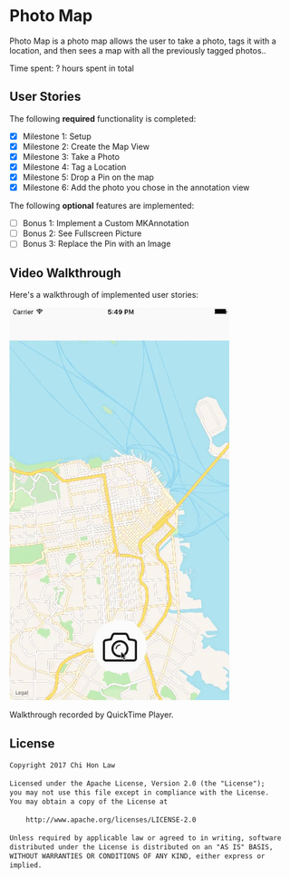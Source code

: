 # Photo Map

Photo Map is a photo map allows the user to take a photo, tags it with a location, and then sees a map with all the previously tagged photos..

Time spent: ? hours spent in total

## User Stories

The following **required** functionality is completed:

- [X] Milestone 1: Setup
- [X] Milestone 2: Create the Map View
- [X] Milestone 3: Take a Photo
- [X] Milestone 4: Tag a Location
- [X] Milestone 5: Drop a Pin on the map
- [X] Milestone 6: Add the photo you chose in the annotation view

The following **optional** features are implemented:

- [ ] Bonus 1: Implement a Custom MKAnnotation
- [ ] Bonus 2: See Fullscreen Picture
- [ ] Bonus 3: Replace the Pin with an Image

## Video Walkthrough 

Here's a walkthrough of implemented user stories:

![Screenshot](walkthrough.gif)

Walkthrough recorded by QuickTime Player.

## License

    Copyright 2017 Chi Hon Law

    Licensed under the Apache License, Version 2.0 (the "License");
    you may not use this file except in compliance with the License.
    You may obtain a copy of the License at

        http://www.apache.org/licenses/LICENSE-2.0

    Unless required by applicable law or agreed to in writing, software
    distributed under the License is distributed on an "AS IS" BASIS,
    WITHOUT WARRANTIES OR CONDITIONS OF ANY KIND, either express or implied.